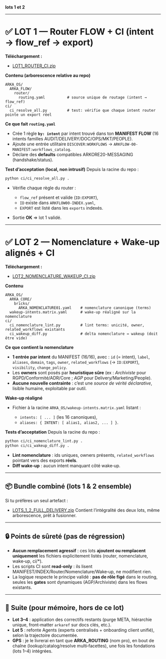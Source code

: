 **lots 1 et 2** 

---

# ✅ LOT 1 — Router FLOW + CI (intent → flow_ref → export)

**Téléchargement :**

* [LOT1_ROUTER_CI.zip](sandbox:/mnt/data/LOT1_ROUTER_CI.zip)

**Contenu (arborescence relative au repo)**

```
ARKA_OS/
  ARKA_FLOW/
    router/
      routing.yaml          # source unique de routage (intent → flow_ref)
ci/
  ci_resolve_all.py         # test: vérifie que chaque intent router pointe un export réel
```

**Ce que fait `routing.yaml`**

* Crée 1 règle **`by: intent`** par intent trouvé dans ton **MANIFEST FLOW** (16 intents familles AUDIT/DELIVERY/DOC/OPS/MKT/PEOPLE).
* Ajoute une entrée utilitaire `DISCOVER:WORKFLOWS` → `ARKFLOW-00-MANIFEST:workflows_catalog`.
* Déclare des **defaults** compatibles ARKORE20-MESSAGING (handshake/status).

**Test d’acceptation (local, non intrusif)**
Depuis la racine du repo :

```bash
python ci/ci_resolve_all.py .
```

* Vérifie chaque règle du router :

  * `flow_ref` présent et valide (`ID:EXPORT`),
  * `ID` existe dans `ARKFLOW00-INDEX.yaml`,
  * `EXPORT` est listé dans les `exports` indexés.
* Sortie **OK** ⇒ lot 1 validé.

---

# ✅ LOT 2 — Nomenclature + Wake‑up alignés + CI

**Téléchargement :**

* [LOT2_NOMENCLATURE_WAKEUP_CI.zip](sandbox:/mnt/data/LOT2_NOMENCLATURE_WAKEUP_CI.zip)

**Contenu**

```
ARKA_OS/
  ARKA_CORE/
    bricks/
      ARKA_NOMENCLATURE01.yaml    # nomenclature canonique (terms)
  wakeup-intents.matrix.yaml      # wake-up réaligné sur la nomenclature
ci/
  ci_nomenclature_lint.py         # lint terms: unicité, owner, related_workflows existants
  ci_wakeup_diff.py               # delta nomenclature ↔ wakeup (doit être vide)
```

**Ce que contient la nomenclature**

* **1 entrée par intent** du MANIFEST (16/16), avec :
  `id` (= intent), `label`, `aliases`, `domain`, `tags`, `owner`, `related_workflows` (→ `ID:EXPORT`), `visibility`, `change_policy`.
* Les **owners** sont posés par **heuristique sûre** (ex : *Archiviste* pour RGPD/Conformité/ADR/Core ; *AGP* pour Delivery/Marketing/People).
* **Aucune nouvelle contrainte** : c’est une *source de vérité déclarative*, lisible humaine, exploitable par outil.

**Wake‑up réaligné**

* Fichier à la racine `ARKA_OS/wakeup-intents.matrix.yaml` listant :

  * `intents: [ ... ]`  (les 16 canoniques),
  * `aliases: { INTENT: [ alias1, alias2, ... ] }`.

**Tests d’acceptation**
Depuis la racine du repo :

```bash
python ci/ci_nomenclature_lint.py .
python ci/ci_wakeup_diff.py .
```

* **Lint nomenclature** : ids uniques, owners présents, `related_workflows` pointant vers des exports **réels**.
* **Diff wake‑up** : aucun intent manquant côté wake‑up.

---

## 📦 Bundle combiné (lots 1 & 2 ensemble)

Si tu préfères un seul artefact :

* [LOTS_1_2_FULL_DELIVERY.zip](sandbox:/mnt/data/LOTS_1_2_FULL_DELIVERY.zip)
  Contient l’intégralité des deux lots, même arborescence, prêt à fusionner.

---

## 🔒 Points de sûreté (pas de régression)

* **Aucun remplacement agressif** : ces lots **ajoutent ou remplacent uniquement** les fichiers explicitement listés (router, nomenclature, wake‑up, ci/*).
* Les scripts CI sont **read‑only** : ils lisent MANIFEST/INDEX/Router/Nomenclature/Wake‑up, ne modifient rien.
* La logique respecte le principe validé : **pas de rôle figé** dans le routing, seules les **gates** sont dynamiques (AGP/Archiviste) dans les flows existants.

---

## 🔭 Suite (pour mémoire, hors de ce lot)

* **Lot 3–4** : application des correctifs restants (purge META, hiérarchie unique, front‑matter `arkaref` sur docs clés, etc.).
* **Lot 5** : refonte Agents (experts centralisés + onboarding client unifié), selon la trajectoire documentée. 
* **GPS** : je le livrerai en tant que **ARKA_ROUTING** (nom pro), en bout de chaîne (lookup/catalog/resolve multi‑facettes), une fois les fondations (lots 1–4) intégrées.

